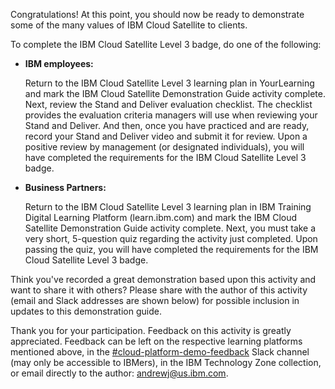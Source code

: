 Congratulations! At this point, you should now be ready to demonstrate some of the many values of IBM Cloud Satellite to clients. 

To complete the IBM Cloud Satellite Level 3 badge, do one of the following:

- **IBM employees:**
  
    Return to the IBM Cloud Satellite Level 3 learning plan in YourLearning and mark the IBM Cloud Satellite Demonstration Guide activity complete. Next, review the Stand and Deliver evaluation checklist. The checklist provides the evaluation criteria managers will use when reviewing your Stand and Deliver. And then, once you have practiced and are ready, record your Stand and Deliver video and submit it for review. Upon a positive review by management (or designated individuals), you will have completed the requirements for the IBM Cloud Satellite Level 3 badge. 

- **Business Partners:**
    
    Return to the IBM Cloud Satellite Level 3 learning plan in IBM Training Digital Learning Platform (learn.ibm.com) and mark the IBM Cloud Satellite Demonstration Guide activity complete. Next, you must take a very short, 5-question quiz regarding the activity just completed. Upon passing the quiz, you will have completed the requirements for the IBM Cloud Satellite Level 3 badge. 

Think you've recorded a great demonstration based upon this activity and want to share it with others? Please share with the author of this activity (email and Slack addresses are shown below) for possible inclusion in updates to this demonstration guide.

Thank you for your participation. Feedback on this activity is greatly appreciated. Feedback can be left on the respective learning platforms mentioned above, in the <a href="https://ibm-technology-sales.slack.com/archives/C03PQ47KRQE" target="_blank">#cloud-platform-demo-feedback</a> Slack channel (may only be accessible to IBMers), in the IBM Technology Zone collection, or email directly to the author: <a href="mailto:andrewj@us.ibm.com" target="_blank">andrewj@us.ibm.com</a>.